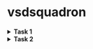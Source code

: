 # vsdsquadron
<details>
<summary><b> Task 1</b>  </summary>
  <br>

**1) Installing virtual box**

![VM VIRTUAL BOX](https://github.com/saidevharsha/vsdsquadron/blob/main/task1/1%20installing%20virtual%20%20box.png?raw=true)

**2) Installing leafpad**

![Installing leafpad](https://github.com/saidevharsha/vsdsquadron/blob/main/task1/2%20install%20leafpad.png?raw=true)

*By using the following command we can install the leafpad in ubuntu*
```
  sudo apt install leafpad
```
**3) Sample c code**
![sample c code](https://github.com/saidevharsha/vsdsquadron/blob/main/task1/3%20sample%20c%20code.png?raw=true)

The code which is given in above picture will perform the addition function from 1 to 100 numbers,
After entering the code save the code

**4) Output for c code**
![output](https://github.com/saidevharsha/vsdsquadron/blob/main/task1/4%20sample%20c%20code%20output.png?raw=true)

By using following commands we can get the output for respective code

```
  gcc filename.c
  ./a.out
```
**5) Calculations of instructions**
![calculations](https://github.com/saidevharsha/vsdsquadron/blob/main/task1/5%20calculations%20of%20instructions.png?raw=true)

By using the following commands we can get the assembly codes which are the above picture
```
  riscv64-unknown-elf-gcc -O1 -mabi=lp64 -march=rv64i -o sum1ton.o sum1ton.c
  ls -ltr sum1ton.o
```
Then the sum1ton.o file will be enable
```
  riscv64-unkown-elf-objdump -d sum1ton.o
```
The above command will give you bunch of assembly language code
```
  riscv64-unkown-elf-objdump -d sum1ton.o | less
```
The above command will help to reduce the assembly language code
</details>

<details>
<summary><b> Task 2</b>  </summary>
  <br>

**Traffic Flow Controller**
A simple Traffic flow controller controls the trafiic to reduce the congestions in this project iam using three lights red,yellow and green there will be a delay which will waste the time and it will be given to the each light and the delays for lights will be different and it will be fixed

**simple c code for traffic flow controller**

![c code](https://github.com/saidevharsha/vsdsquadron/blob/main/task2/c%20program%20for%20traffic%20light%20controller.png?raw=true)

**traffic flow controller program**
```
#include <stdio.h>
void redLight (int duration);
void yellowLight (int duration);
void greenLight (int duration);
void delay(int seconds);
int main() {
int redDuration = 4;
int yellowDuration = 2;
int greenDuration = 8;
while (1) {
redLight(redDuration);
yellowLight (yellowDuration);
greenLight(greenDuration);
}
return 0;
}
void redLight (int duration) {
printf("Red light on for %d seconds\n", duration); delay(duration);
}
void yellowLight (int duration) {
printf("Yellow light on for %d seconds\n", duration); delay(duration);
}
void greenLight (int duration) {
printf("Green light on for %d seconds\n", duration); delay(duration);
}
void delay(int seconds) {
unsigned long count;
for (int i=0; i< seconds; i++){
}
for(count=0; count<1000000000); count++);
}
```
The numericals which are assigned to the the lights are the delays for example redlight=4 so the red light will be enabled for 4 seconds this applicable to the remaining lights

**Output for the program**

![output](https://github.com/saidevharsha/vsdsquadron/blob/main/task2/output%20for%20c%20program.png?raw=true)

By using these commands we can get the output
```
  gcc filename.c
  ./a.out
```
First red light is enabled for 4 seconds,
Then yellow light is enabled for 2 seconds,
atlast green light is enabled for 8 seconds,
this process iterative process the lights will be enabled according there delays

**implementing traffic flow controller using RISCV**

![commands](https://github.com/saidevharsha/vsdsquadron/blob/main/task2/riscv%20gcc%20commands.png?raw=true)

```
riscv64-unknown-elf-gcc -O1 -mabi=lp64 -march=rv64i -o tlc.o tlc.c
ls -ltr tlc.o
```
These are the commands used to implement in RISCV

**Assembly language code for traffic flow controller**

![assembly](https://github.com/saidevharsha/vsdsquadron/blob/main/task2/large%20number%20of%20assembly%20codes.png?raw=true)

```
  riscv64-unknown-elf-objdump -d tlc.o
```
By using the above command we will get bunch of assembly language codes to reduce the assembly language code there is another command

**reduced assembly language code**

![reduced](https://github.com/saidevharsha/vsdsquadron/blob/main/task2/reduced%20assembly%20codes.png?raw=true)

```
  riscv64-unknown-elf-objdump -d tlc.o | less
```
This is reduced assembly language code for traffic flow controller
</details>




